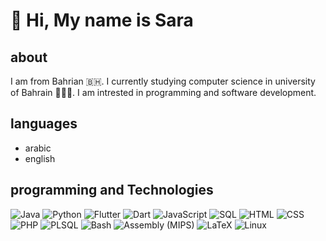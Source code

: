 # 👋 Hi, My name is Sara


## about

I am from Bahrian 🇧🇭. I currently studying computer science in university of Bahrain 👩🏻‍💻. I am intrested in programming and software development.

## languages 

- arabic 
- english 


## programming and Technologies

![Java](https://img.shields.io/badge/Java-ED8B00?style=for-the-badge&logo=java&logoColor=white)
![Python](https://img.shields.io/badge/Python-3776AB?style=for-the-badge&logo=python&logoColor=white)
![Flutter](https://img.shields.io/badge/Flutter-02569B?style=for-the-badge&logo=flutter&logoColor=white)
![Dart](https://img.shields.io/badge/Dart-0175C2?style=for-the-badge&logo=dart&logoColor=white)
![JavaScript](https://img.shields.io/badge/Javascript-AC9FBB?style=for-the-badge&logo=javascript&logoColor=white)
![SQL](https://img.shields.io/badge/SQL-000000?style=for-the-badge&logo=mysql&logoColor=white)
![HTML](https://img.shields.io/badge/HTML-E34F26?style=for-the-badge&logo=html5&logoColor=white)
![CSS](https://img.shields.io/badge/CSS-1572B6?style=for-the-badge&logo=css3&logoColor=white)
![PHP](https://img.shields.io/badge/PHP-777BB4?style=for-the-badge&logo=php&logoColor=white)
![PLSQL](https://img.shields.io/badge/PLSQL-F80000?style=for-the-badge&logo=oracle&logoColor=white)
![Bash](https://img.shields.io/badge/Bash-4EAA25?style=for-the-badge&logo=gnu-bash&logoColor=white)
![Assembly (MIPS)](https://img.shields.io/badge/Assembly(MIPS)-525252?style=for-the-badge&logoColor=white)
![LaTeX](https://img.shields.io/badge/LaTeX-008080?style=for-the-badge&logoColor=white)
![Linux](https://img.shields.io/badge/Linux-FCC624?style=for-the-badge&logo=linux&logoColor=black)

